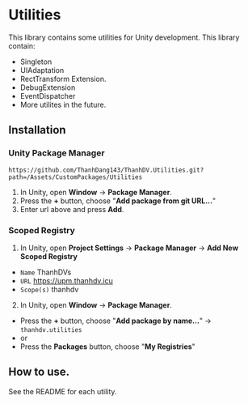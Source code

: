# Utilities
This library contains some utilities for Unity development.
This library contain:
- Singleton
- UIAdaptation
- RectTransform Extension.
- DebugExtension
- EventDispatcher
- More utilites in the future.

## Installation
### Unity Package Manager
```
https://github.com/ThanhDang143/ThanhDV.Utilities.git?path=/Assets/CustomPackages/Utilities
```

1. In Unity, open **Window** → **Package Manager**.
2. Press the **+** button, choose "**Add package from git URL...**"
3. Enter url above and press **Add**.

### Scoped Registry

1. In Unity, open **Project Settings** → **Package Manager** → **Add New Scoped Registry**
- ``Name`` ThanhDVs
- ``URL`` https://upm.thanhdv.icu
- ``Scope(s)`` thanhdv

2. In Unity, open **Window** → **Package Manager**.
- Press the **+** button, choose "**Add package by name...**" → ``thanhdv.utilities``
- or
- Press the **Packages** button, choose "**My Registries**"

## How to use.
See the README for each utility.